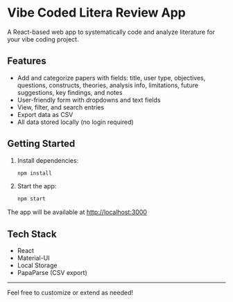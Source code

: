 # Vibe Coded Litera Review App

A React-based web app to systematically code and analyze literature for your vibe coding project.

## Features
- Add and categorize papers with fields: title, user type, objectives, questions, constructs, theories, analysis info, limitations, future suggestions, key findings, and notes
- User-friendly form with dropdowns and text fields
- View, filter, and search entries
- Export data as CSV
- All data stored locally (no login required)

## Getting Started

1. Install dependencies:
   ```bash
   npm install
   ```
2. Start the app:
   ```bash
   npm start
   ```

The app will be available at [http://localhost:3000](http://localhost:3000)

## Tech Stack
- React
- Material-UI
- Local Storage
- PapaParse (CSV export)

---

Feel free to customize or extend as needed!
